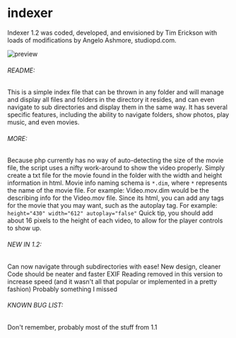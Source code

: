 # indexer

Indexer 1.2 was coded, developed, and envisioned by Tim Erickson with loads of modifications by Angelo Ashmore, studiopd.com.

![preview](https://raw.githubusercontent.com/neutyp/indexer/master/indexer.png)

###### README:
This is a simple index file that can be thrown in any folder and will manage and display all files and folders in the directory it resides, and can even navigate to sub directories and display them in the same way.
It has several specific features, including the ability to navigate folders, show photos, play music, and even movies.

###### MORE:
Because php currently has no way of auto-detecting the size of the movie file, the script uses a nifty work-around to show the video properly.
Simply create a txt file for the movie found in the folder with the width and height information in html.
Movie info naming schema is `*.dim`, where `*` represents the name of the movie file.
For example: Video.mov.dim would be the describing info for the Video.mov file.
Since its html, you can add any tags for the movie that you may want, such as the autoplay tag.
For example: `height="430" width="612" autoplay="false"`
Quick tip, you should add about 16 pixels to the height of each video, to allow for the player controls to show up.

###### NEW IN 1.2:
Can now navigate through subdirectories with ease!
New design, cleaner
Code should be neater and faster
EXIF Reading removed in this version to increase speed (and it wasn't all that popular or implemented in a pretty fashion)
Probably something I missed

###### KNOWN BUG LIST:
Don't remember, probably most of the stuff from 1.1

